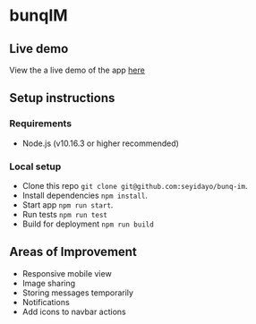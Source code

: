 # bunqIM

## Live demo

View the a live demo of the app [here](https://bunq-im.netlify.app)

## Setup instructions

### Requirements

- Node.js (v10.16.3 or higher recommended)

### Local setup

- Clone this repo `git clone git@github.com:seyidayo/bunq-im`.
- Install dependencies `npm install`.
- Start app `npm run start`.
- Run tests `npm run test`
- Build for deployment `npm run build`

## Areas of Improvement

- Responsive mobile view
- Image sharing
- Storing messages temporarily
- Notifications
- Add icons to navbar actions
